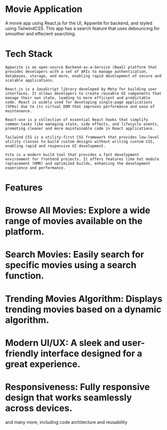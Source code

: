 # Movie Application
A movie app using React.js for the UI, Appwrite for backend, and styled using TailwindCSS.  This app has a search feature that uses debouncing for smoother and effecient searching.
# Tech Stack

    Appwrite is an open-source Backend-as-a-Service (BaaS) platform that provides developers with a set of APIs to manage authentication, databases, storage, and more, enabling rapid development of secure and scalable applications.

    React.js is a JavaScript library developed by Meta for building user interfaces. It allows developers to create reusable UI components that manage their own state, leading to more efficient and predictable code. React is widely used for developing single-page applications (SPAs) due to its virtual DOM that improves performance and ease of maintenance.

    React-use is a collection of essential React hooks that simplify common tasks like managing state, side effects, and lifecycle events, promoting cleaner and more maintainable code in React applications.

    Tailwind CSS is a utility-first CSS framework that provides low-level utility classes to build custom designs without writing custom CSS, enabling rapid and responsive UI development.

    Vite is a modern build tool that provides a fast development environment for frontend projects. It offers features like hot module replacement (HMR) and optimized builds, enhancing the development experience and performance.


# Features

# Browse All Movies: Explore a wide range of movies available on the platform.

# Search Movies: Easily search for specific movies using a search function.

# Trending Movies Algorithm: Displays trending movies based on a dynamic algorithm.

# Modern UI/UX: A sleek and user-friendly interface designed for a great experience.

# Responsiveness: Fully responsive design that works seamlessly across devices.

and many more, including code architecture and reusability
